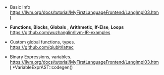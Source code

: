 
- Basic Info  
    https://llvm.org/docs/tutorial/MyFirstLanguageFrontend/LangImpl03.html

- **Functions**, **Blocks**, **Globals** , **Arithmetic**, **If-Else**, **Loops**  
    https://github.com/wuzhanglin/llvm-IR-examples

- Custom global functions, types.  
    https://github.com/qiubit/lattec

- Binary Expressions, variables.  
    https://llvm.org/docs/tutorial/MyFirstLanguageFrontend/LangImpl03.html *VariableExprAST::codegen()
